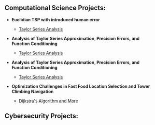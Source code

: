 <h2>Computational Science Projects:</h2>

- <b>Euclidian TSP with introduced human error</b>
  - [Taylor Series Analysis](https://github.com/cglandeira/Euclidian-TSP)

- <b>Analysis of Taylor Series Approximation, Precision Errors, and Function Conditioning</b>
  - [Taylor Series Analysis](https://github.com/cglandeira/Taylor-Series)
 
- <b>Analysis of Taylor Series Approximation, Precision Errors, and Function Conditioning</b>
  - [Taylor Series Analysis](https://github.com/cglandeira/Taylor-Series)

- <b>Optimization Challenges in Fast Food Location Selection and Tower Climbing Navigation</b>
  - [Dijkstra's Algorithm and More](https://github.com/cglandeira/Dijkstra-s-algo-and-more)

<h2>Cybersecurity Projects:</h2>
